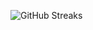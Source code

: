 ![GitHub Streaks](https://github-streaks-mqc9.onrender.com/streak/happilli/image?theme=midnight&cache_bust=1743793660&lang=ja)
